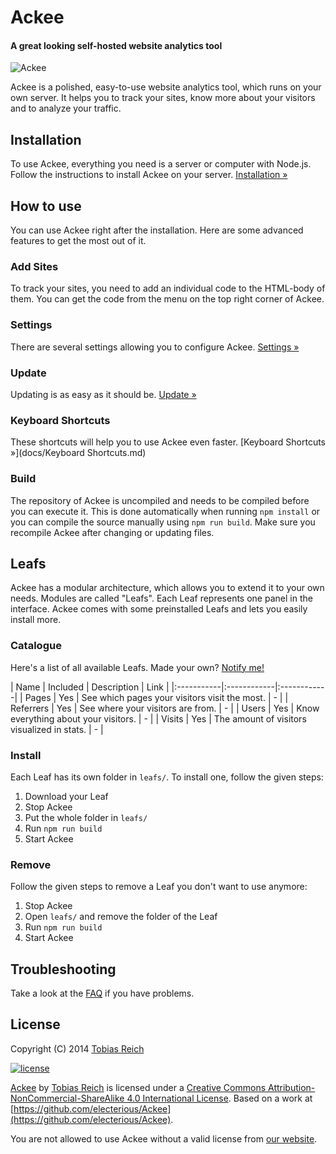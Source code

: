 # Ackee

#### A great looking self-hosted website analytics tool

![Ackee](http://l.electerious.com/uploads/big/e730b2816e0299546214c5b8241661fc.png)

Ackee is a polished, easy-to-use website analytics tool, which runs on your own server. It helps you to track your sites, know more about your visitors and to analyze your traffic.

## Installation

To use Ackee, everything you need is a server or computer with Node.js. Follow the instructions to install Ackee on your server. [Installation &#187;](docs/Installation.md)

## How to use

You can use Ackee right after the installation. Here are some advanced features to get the most out of it.

### Add Sites

To track your sites, you need to add an individual code to the HTML-body of them. You can get the code from the menu on the top right corner of Ackee. 

### Settings

There are several settings allowing you to configure Ackee. [Settings &#187;](docs/Settings.md)

### Update

Updating is as easy as it should be. [Update &#187;](docs/Update.md)

### Keyboard Shortcuts

These shortcuts will help you to use Ackee even faster. [Keyboard Shortcuts &#187;](docs/Keyboard Shortcuts.md)

### Build

The repository of Ackee is uncompiled and needs to be compiled before you can execute it. This is done automatically when running `npm install` or you can compile the source manually using `npm run build`. Make sure you recompile Ackee after changing or updating files.

## Leafs

Ackee has a modular architecture, which allows you to extend it to your own needs. Modules are called "Leafs". Each Leaf represents one panel in the interface. Ackee comes with some preinstalled Leafs and lets you easily install more.

### Catalogue

Here's a list of all available Leafs. Made your own? [Notify me!](mailto:ackee@electerious.com)

| Name | Included | Description | Link |
|:-----------|:------------|:------------|
| Pages | Yes | See which pages your visitors visit the most. | - |
| Referrers | Yes | See where your visitors are from. | - |
| Users | Yes | Know everything about your visitors. | - |
| Visits | Yes | The amount of visitors visualized in stats. | - |

### Install

Each Leaf has its own folder in `leafs/`. To install one, follow the given steps:

1. Download your Leaf
2. Stop Ackee
3. Put the whole folder in `leafs/`
4. Run `npm run build`
5. Start Ackee

### Remove

Follow the given steps to remove a Leaf you don't want to use anymore:

1. Stop Ackee
2. Open `leafs/` and remove the folder of the Leaf
3. Run `npm run build`
4. Start Ackee

## Troubleshooting

Take a look at the [FAQ](docs/FAQ.md) if you have problems.

## License

Copyright (C) 2014 [Tobias Reich](http://electerious.com)  

[![license](http://i.creativecommons.org/l/by-nc-sa/4.0/80x15.png)](http://creativecommons.org/licenses/by-nc-sa/4.0/deed.en_US)

[Ackee](http://purl.org/dc/terms/) by [Tobias Reich](http://electerious.com) is licensed under a [Creative Commons Attribution-NonCommercial-ShareAlike 4.0 International License](http://creativecommons.org/licenses/by-nc-sa/4.0/deed.en_US). Based on a work at [https://github.com/electerious/Ackee](https://github.com/electerious/Ackee).

You are not allowed to use Ackee without a valid license from [our website](http://ackee.electerious.com#get).